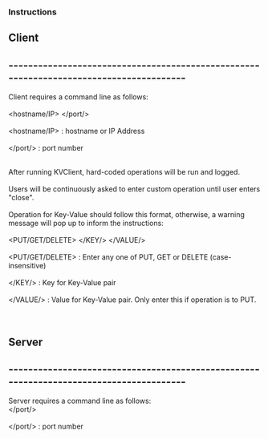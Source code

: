 ### Instructions

## Client
## ---------------------------------------------------------------------------------------
Client requires a command line as follows:
<br>
<br>
<hostname/IP> </port/>
<br>
<br>
<hostname/IP> : hostname or IP Address
<br>
<br>
</port/> : port number
<br>
<br>

After running KVClient, hard-coded operations will be run and logged.
<br>
<br>
Users will be continuously asked to enter custom operation until user enters "close".
<br>
<br>
Operation for Key-Value should follow this format, otherwise, a warning message will pop up to inform the instructions:
<br>
<br>
<PUT/GET/DELETE> </KEY/> </VALUE/>
<br>
<br>
<PUT/GET/DELETE> : Enter any one of  PUT, GET or DELETE (case-insensitive)
<br>
<br>
</KEY/> : Key for Key-Value pair
<br>
<br>
</VALUE/> : Value for Key-Value pair. Only enter this if operation is to PUT.
<br>
<br>
<br>
## Server
## ---------------------------------------------------------------------------------------
Server requires a command line as follows:
<br>
</port/>
<br>
<br>
</port/> : port number